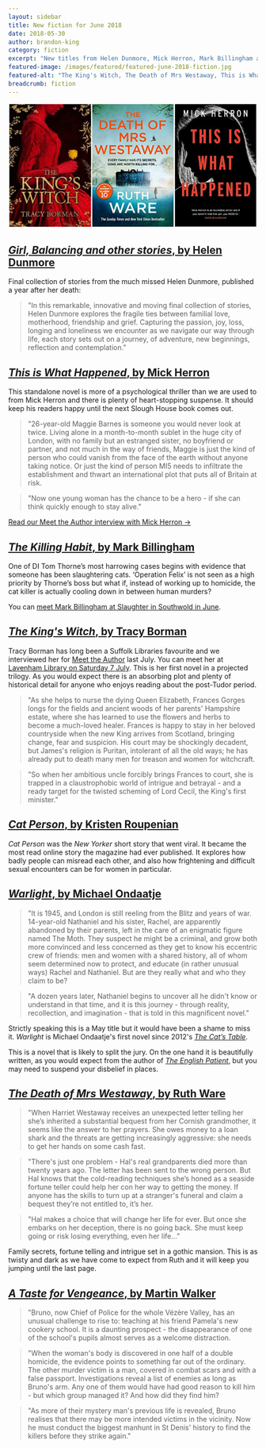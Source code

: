 ```yaml
---
layout: sidebar
title: New fiction for June 2018
date: 2018-05-30
author: brandon-king
category: fiction
excerpt: "New titles from Helen Dunmore, Mick Herron, Mark Billingham and more."
featured-image: /images/featured/featured-june-2018-fiction.jpg
featured-alt: "The King's Witch, The Death of Mrs Westaway, This is What Happened"
breadcrumb: fiction
---
```


![The King's Witch, The Death of Mrs Westaway, This is What Happened](/images/featured/featured-june-2018-fiction.jpg)

## [<cite>Girl, Balancing and other stories</cite>, by Helen Dunmore](https://suffolk.spydus.co.uk/cgi-bin/spydus.exe/ENQ/OPAC/BIBENQ?BRN=2387426)

Final collection of stories from the much missed Helen Dunmore, published a year after her death:

> "In this remarkable, innovative and moving final collection of stories, Helen Dunmore explores the fragile ties between familial love, motherhood, friendship and grief. Capturing the passion, joy, loss, longing and loneliness we encounter as we navigate our way through life, each story sets out on a journey, of adventure, new beginnings, reflection and contemplation."

## [<cite>This is What Happened</cite>, by Mick Herron](https://suffolk.spydus.co.uk/cgi-bin/spydus.exe/ENQ/OPAC/BIBENQ?BRN=2391277)

This standalone novel is more of a psychological thriller than we are used to from Mick Herron and there is plenty of heart-stopping suspense. It should keep his readers happy until the next Slough House book comes out.

> "26-year-old Maggie Barnes is someone you would never look at twice. Living alone in a month-to-month sublet in the huge city of London, with no family but an estranged sister, no boyfriend or partner, and not much in the way of friends, Maggie is just the kind of person who could vanish from the face of the earth without anyone taking notice. Or just the kind of person MI5 needs to infiltrate the establishment and thwart an international plot that puts all of Britain at risk.

> "Now one young woman has the chance to be a hero - if she can think quickly enough to stay alive."

[Read our Meet the Author interview with Mick Herron &rarr;](/new-suggestions/meet-the-author/meet-the-author-mick-herron/)

## [<cite>The Killing Habit</cite>, by Mark Billingham](https://suffolk.spydus.co.uk/cgi-bin/spydus.exe/ENQ/OPAC/BIBENQ?BRN=2393325)

One of DI Tom Thorne’s most harrowing cases begins with evidence that someone has been slaughtering cats. ‘Operation Felix’ is not seen as a high priority by Thorne’s boss but what if, instead of working up to homicide, the cat killer is actually cooling down in between human murders?

You can [meet Mark Billingham at Slaughter in Southwold in June](/events/southwold-2018-06-17-slaughter-mark-billingham-martyn-waites/).

## [<cite>The King's Witch</cite>, by Tracy Borman](https://suffolk.spydus.co.uk/cgi-bin/spydus.exe/ENQ/OPAC/BIBENQ?BRN=2378754)

Tracy Borman has long been a Suffolk Libraries favourite and we interviewed her for [Meet the Author](/new-suggestions/meet-the-author/meet-the-author-tracy-borman/) last July.  You can meet her at [Lavenham Library on Saturday 7 July](/events/lavenham-2018-07-07-tracy-borman/). This is her first novel in a projected trilogy. As you would expect there is an absorbing plot and plenty of historical detail for anyone who enjoys reading about the post-Tudor period.

> "As she helps to nurse the dying Queen Elizabeth, Frances Gorges longs for the fields and ancient woods of her parents' Hampshire estate, where she has learned to use the flowers and herbs to become a much-loved healer. Frances is happy to stay in her beloved countryside when the new King arrives from Scotland, bringing change, fear and suspicion. His court may be shockingly decadent, but James's religion is Puritan, intolerant of all the old ways; he has already put to death many men for treason and women for witchcraft.

> "So when her ambitious uncle forcibly brings Frances to court, she is trapped in a claustrophobic world of intrigue and betrayal - and a ready target for the twisted scheming of Lord Cecil, the King's first minister."

## [<cite>Cat Person</cite>, by Kristen Roupenian](https://suffolk.spydus.co.uk/cgi-bin/spydus.exe/ENQ/OPAC/BIBENQ?BRN=2386134)

<cite>Cat Person</cite> was the <cite>New Yorker</cite> short story that went viral. It became the most read online story the magazine had ever published. It explores how badly people can misread each other, and also how frightening and difficult sexual encounters can be for women in particular.

## [<cite>Warlight</cite>, by Michael Ondaatje](https://suffolk.spydus.co.uk/cgi-bin/spydus.exe/ENQ/OPAC/BIBENQ?BRN=2379399)

> "It is 1945, and London is still reeling from the Blitz and years of war. 14-year-old Nathaniel and his sister, Rachel, are apparently abandoned by their parents, left in the care of an enigmatic figure named The Moth. They suspect he might be a criminal, and grow both more convinced and less concerned as they get to know his eccentric crew of friends: men and women with a shared history, all of whom seem determined now to protect, and educate (in rather unusual ways) Rachel and Nathaniel. But are they really what and who they claim to be?

> "A dozen years later, Nathaniel begins to uncover all he didn't know or understand in that time, and it is this journey - through reality, recollection, and imagination - that is told in this magnificent novel."

Strictly speaking this is a May title but it would have been a shame to miss it. <cite>Warlight</cite> is Michael Ondaatje's first novel since 2012's [<cite>The Cat’s Table</cite>](https://suffolk.spydus.co.uk/cgi-bin/spydus.exe/ENQ/OPAC/BIBENQ?BRN=231961).

This is a novel that is likely to split the jury. On the one hand it is beautifully written, as you would expect from the author of [<cite>The English Patient</cite>](https://suffolk.spydus.co.uk/cgi-bin/spydus.exe/ENQ/OPAC/BIBENQ?BRN=901990), but you may need to suspend your disbelief in places.

## [<cite>The Death of Mrs Westaway</cite>, by Ruth Ware](https://suffolk.spydus.co.uk/cgi-bin/spydus.exe/ENQ/OPAC/BIBENQ?BRN=2384304)

> "When Harriet Westaway receives an unexpected letter telling her she’s inherited a substantial bequest from her Cornish grandmother, it seems like the answer to her prayers. She owes money to a loan shark and the threats are getting increasingly aggressive: she needs to get her hands on some cash fast.

> "There's just one problem - Hal's real grandparents died more than twenty years ago. The letter has been sent to the wrong person. But Hal knows that the cold-reading techniques she’s honed as a seaside fortune teller could help her con her way to getting the money. If anyone has the skills to turn up at a stranger's funeral and claim a bequest they’re not entitled to, it’s her.

> "Hal makes a choice that will change her life for ever. But once she embarks on her deception, there is no going back. She must keep going or risk losing everything, even her life..."

Family secrets, fortune telling and intrigue set in a gothic mansion. This is as twisty and dark as we have come to expect from Ruth and it will keep you jumping until the last page.

## [<cite>A Taste for Vengeance</cite>, by Martin Walker](https://suffolk.spydus.co.uk/cgi-bin/spydus.exe/ENQ/OPAC/BIBENQ?BRN=2382897)

> "Bruno, now Chief of Police for the whole Vézère Valley, has an unusual challenge to rise to: teaching at his friend Pamela's new cookery school. It is a daunting prospect - the disappearance of one of the school's pupils almost serves as a welcome distraction.

> "When the woman's body is discovered in one half of a double homicide, the evidence points to something far out of the ordinary. The other murder victim is a man, covered in combat scars and with a false passport. Investigations reveal a list of enemies as long as Bruno's arm. Any one of them would have had good reason to kill him - but which group managed it? And how did they find him?

> "As more of their mystery man's previous life is revealed, Bruno realises that there may be more intended victims in the vicinity. Now he must conduct the biggest manhunt in St Denis' history to find the killers before they strike again."
